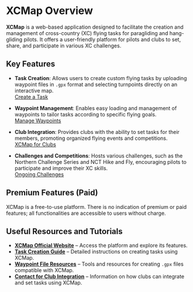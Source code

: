 # XCMap Overview

**XCMap** is a web-based application designed to facilitate the creation and management of cross-country (XC) flying tasks for paragliding and hang-gliding pilots. It offers a user-friendly platform for pilots and clubs to set, share, and participate in various XC challenges.

## Key Features

- **Task Creation**: Allows users to create custom flying tasks by uploading waypoint files in `.gpx` format and selecting turnpoints directly on an interactive map.  
  [Create a Task](https://xcmap.net/index.php?c=MyTask)
  
- **Waypoint Management**: Enables easy loading and management of waypoints to tailor tasks according to specific flying goals.  
  [Manage Waypoints](https://xcmap.net/index.php?c=MyTask)
  
- **Club Integration**: Provides clubs with the ability to set tasks for their members, promoting organized flying events and competitions.  
  [XCMap for Clubs](https://xcmap.net/)
  
- **Challenges and Competitions**: Hosts various challenges, such as the Northern Challenge Series and NCT Hike and Fly, encouraging pilots to participate and improve their XC skills.  
  [Ongoing Challenges](https://xcmap.net/)

## Premium Features (Paid)

XCMap is a free-to-use platform. There is no indication of premium or paid features; all functionalities are accessible to users without charge.

## Useful Resources and Tutorials

- **[XCMap Official Website](https://xcmap.net/)** – Access the platform and explore its features.
- **[Task Creation Guide](https://xcmap.net/index.php?c=MyTask)** – Detailed instructions on creating tasks using XCMap.
- **[Waypoint File Resources](https://xcmap.net/index.php?c=MyTask)** – Tools and resources for creating `.gpx` files compatible with XCMap.
- **[Contact for Club Integration](https://xcmap.net/)** – Information on how clubs can integrate and set tasks using XCMap.
